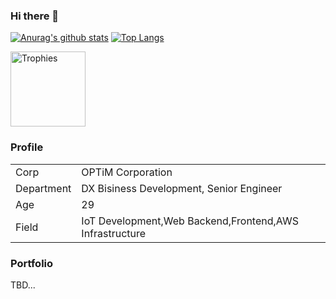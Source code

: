 ### Hi there 👋

[![Anurag's github stats](https://github-readme-stats.vercel.app/api?username=UNILORN&count_private=true&show_icons=true&hide=stars)](https://github.com/anuraghazra/github-readme-stats)
[![Top Langs](https://github-readme-stats.vercel.app/api/top-langs/?username=UNILORN&layout=compact)](https://github.com/anuraghazra/github-readme-stats)

<img alt="Trophies" height="120px" src="https://github-profile-trophy.vercel.app/?username=UNILORN&column=7" />

### Profile

|||
|---|---|
|Corp|OPTiM Corporation|
|Department|DX Bisiness Development, Senior Engineer|
|Age|29|
|Field|IoT Development,Web Backend,Frontend,AWS Infrastructure|

### Portfolio

TBD...

<!--
**UNILORN/UNILORN** is a ✨ _special_ ✨ repository because its `README.md` (this file) appears on your GitHub profile.

Here are some ideas to get you started:

- 🔭 I’m currently working on ...
- 🌱 I’m currently learning ...
- 👯 I’m looking to collaborate on ...
- 🤔 I’m looking for help with ...
- 💬 Ask me about ...
- 📫 How to reach me: ...
- 😄 Pronouns: ...
- ⚡ Fun fact: ...
-->
